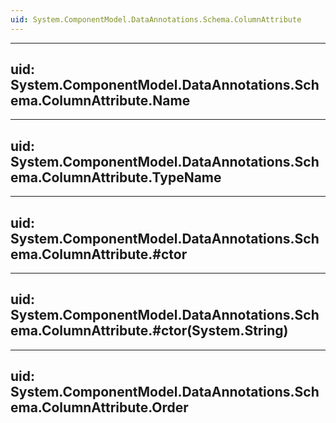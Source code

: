 ```yaml
---
uid: System.ComponentModel.DataAnnotations.Schema.ColumnAttribute
---
```


---
uid: System.ComponentModel.DataAnnotations.Schema.ColumnAttribute.Name
---

---
uid: System.ComponentModel.DataAnnotations.Schema.ColumnAttribute.TypeName
---

---
uid: System.ComponentModel.DataAnnotations.Schema.ColumnAttribute.#ctor
---

---
uid: System.ComponentModel.DataAnnotations.Schema.ColumnAttribute.#ctor(System.String)
---

---
uid: System.ComponentModel.DataAnnotations.Schema.ColumnAttribute.Order
---
